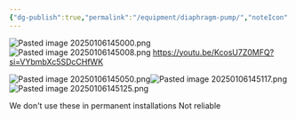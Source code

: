 ```yaml
---
{"dg-publish":true,"permalink":"/equipment/diaphragm-pump/","noteIcon":"","created":"2025-07-07T14:23:44.407-05:00"}
---
```


![Pasted image 20250106145000.png](/img/user/Secondary/Images/Pasted%20image%2020250106145000.png)![Pasted image 20250106145008.png](/img/user/Secondary/Images/Pasted%20image%2020250106145008.png)
https://youtu.be/KcosU7Z0MFQ?si=VYbmbXc5SDcCHfWK

![Pasted image 20250106145050.png](/img/user/Secondary/Images/Pasted%20image%2020250106145050.png)![Pasted image 20250106145117.png](/img/user/Secondary/Images/Pasted%20image%2020250106145117.png)![Pasted image 20250106145125.png](/img/user/Secondary/Images/Pasted%20image%2020250106145125.png)

We don't use these in permanent installations
Not reliable